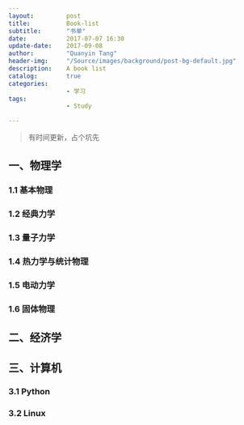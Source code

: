 ```yaml
---
layout:         post
title:          Book-list
subtitle:       "书单"
date:           2017-07-07 16:30
update-date:    2017-09-08
author:         "Quanyin Tang"
header-img:     "/Source/images/background/post-bg-default.jpg"
description:    A book list
catalog:        true
categories:     
                - 学习
tags:
                - Study

---
```


> 有时间更新，占个坑先

## 一、物理学

### 1.1 基本物理

### 1.2 经典力学

### 1.3 量子力学

### 1.4 热力学与统计物理

### 1.5 电动力学

### 1.6 固体物理

## 二、经济学

## 三、计算机

### 3.1 Python

### 3.2 Linux
